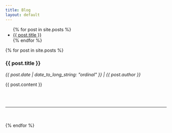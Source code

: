 ```yaml
---
title: Blog
layout: default
---
```


<section>
	<ul>
		{% for post in site.posts %}
			<li>
				<a href="{{ post.url }}">{{ post.title }}</a>
			</li>
		{% endfor %}
	</ul>
</section>
<section>
  {% for post in site.posts %}
	<article>
		<h1>{{ post.title }}</h1>
		<p><i>{{ post.date | date_to_long_string: "ordinal" }} | {{ post.author }}</i></p>
		<p>
			{{ post.content }}
		</p>
	</article>
	<br />
	<br />
	<hr />
	<br />
	<br />
  {% endfor %}
</section>
